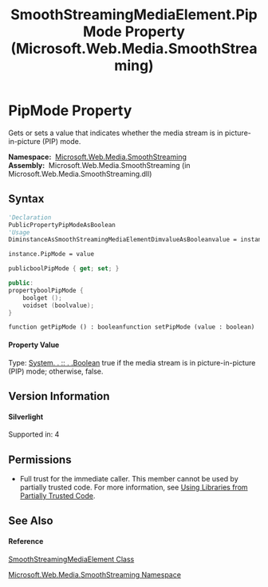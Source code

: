 ﻿---
title: SmoothStreamingMediaElement.PipMode Property  (Microsoft.Web.Media.SmoothStreaming)
TOCTitle: PipMode Property
ms:assetid: P:Microsoft.Web.Media.SmoothStreaming.SmoothStreamingMediaElement.PipMode
ms:mtpsurl: https://msdn.microsoft.com/en-us/library/microsoft.web.media.smoothstreaming.smoothstreamingmediaelement.pipmode(v=VS.90)
ms:contentKeyID: 28440971
ms.date: 05/02/2012
mtps_version: v=VS.90
f1_keywords:
- Microsoft.Web.Media.SmoothStreaming.SmoothStreamingMediaElement.PipMode
- Microsoft.Web.Media.SmoothStreaming.SmoothStreamingMediaElement.get_PipMode
- Microsoft.Web.Media.SmoothStreaming.SmoothStreamingMediaElement.set_PipMode
dev_langs:
- CSharp
- JScript
- VB
- c++
api_location:
- Microsoft.Web.Media.SmoothStreaming.dll
api_name:
- Microsoft.Web.Media.SmoothStreaming.SmoothStreamingMediaElement.get_PipMode
- Microsoft.Web.Media.SmoothStreaming.SmoothStreamingMediaElement.PipMode
- Microsoft.Web.Media.SmoothStreaming.SmoothStreamingMediaElement.set_PipMode
api_type:
- Managed
topic_type:
- apiref
- kbSyntax
product_family_name: VS
ROBOTS: INDEX,FOLLOW
---

# PipMode Property

Gets or sets a value that indicates whether the media stream is in picture-in-picture (PIP) mode.

**Namespace:**  [Microsoft.Web.Media.SmoothStreaming](microsoft-web-media-smoothstreaming-namespace_1.md)  
**Assembly:**  Microsoft.Web.Media.SmoothStreaming (in Microsoft.Web.Media.SmoothStreaming.dll)

## Syntax

``` vb
'Declaration
PublicPropertyPipModeAsBoolean
'Usage
DiminstanceAsSmoothStreamingMediaElementDimvalueAsBooleanvalue = instance.PipMode

instance.PipMode = value
```

``` csharp
publicboolPipMode { get; set; }
```

``` c++
public:
propertyboolPipMode {
    boolget ();
    voidset (boolvalue);
}
```

``` jscript
function getPipMode () : booleanfunction setPipMode (value : boolean)
```

#### Property Value

Type: [System. . :: . .Boolean](https://msdn.microsoft.com/en-us/library/a28wyd50\(v=vs.90\))  
true if the media stream is in picture-in-picture (PIP) mode; otherwise, false.  

## Version Information

#### Silverlight

Supported in: 4  

## Permissions

  - Full trust for the immediate caller. This member cannot be used by partially trusted code. For more information, see [Using Libraries from Partially Trusted Code](https://msdn.microsoft.com/en-us/library/8skskf63\(v=vs.90\)).

## See Also

#### Reference

[SmoothStreamingMediaElement Class](smoothstreamingmediaelement-class-microsoft-web-media-smoothstreaming_1.md)

[Microsoft.Web.Media.SmoothStreaming Namespace](microsoft-web-media-smoothstreaming-namespace_1.md)

